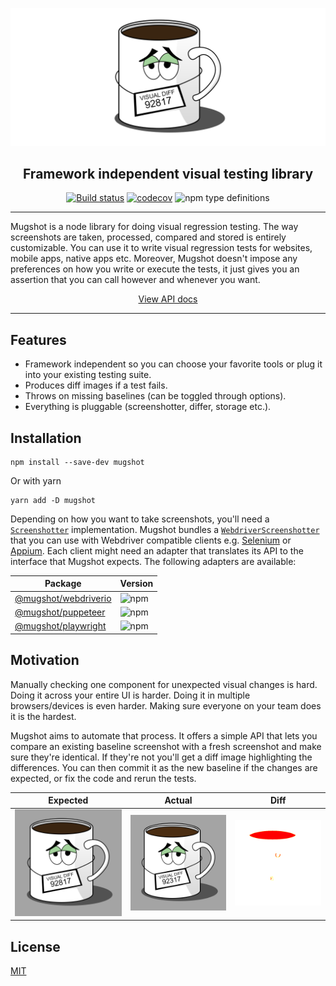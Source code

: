 ![logo](packages/website/static/img/logo.png)

<!--suppress HtmlDeprecatedAttribute -->
<div align="center">
<h2>Framework independent visual testing library</h2>

[![Build status](https://github.com/NiGhTTraX/mugshot/actions/workflows/ci.yml/badge.svg)](https://github.com/NiGhTTraX/mugshot/actions/workflows/ci.yml)
[![codecov](https://codecov.io/gh/NiGhTTraX/mugshot/branch/master/graph/badge.svg)](https://codecov.io/gh/NiGhTTraX/mugshot)
![npm type definitions](https://img.shields.io/npm/types/mugshot.svg)
</div>

----

Mugshot is a node library for doing visual regression testing. The way screenshots are taken, processed, compared and stored is entirely customizable. You can use it to write visual regression tests for websites, mobile apps, native apps etc. Moreover, Mugshot doesn't impose any preferences on how you write or execute the tests, it just gives you an assertion that you can call however and whenever you want.

<!--suppress HtmlDeprecatedAttribute -->
<div align="center">
<a href="https://nighttrax.github.io/mugshot">View API docs</a>
</div>

----

## Features

- Framework independent so you can choose your favorite tools or plug it into your existing testing suite.
- Produces diff images if a test fails.
- Throws on missing baselines (can be toggled through options).
- Everything is pluggable (screenshotter, differ, storage etc.).


## Installation

<!-- DUPLICATED in website/docs/usage.md. Please keep in sync. -->

```console
npm install --save-dev mugshot
```

Or with yarn

```console
yarn add -D mugshot
```

Depending on how you want to take screenshots, you'll need a [`Screenshotter`](https://nighttrax.github.io/mugshot/api/interfaces/mugshot.screenshotter) implementation. Mugshot bundles a [`WebdriverScreenshotter`](https://nighttrax.github.io/mugshot/api/classes/mugshot.webdriverscreenshotter) that you can use with Webdriver compatible clients e.g. [Selenium](https://selenium.dev/) or [Appium](http://appium.io/). Each client might need an adapter that translates its API to the interface that Mugshot expects. The following adapters are available:

Package | Version
--------|--------
[@mugshot/webdriverio](packages/webdriverio) | ![npm](https://img.shields.io/npm/v/@mugshot/webdriverio.svg)
[@mugshot/puppeteer](packages/puppeteer) | ![npm](https://img.shields.io/npm/v/@mugshot/puppeteer.svg)
[@mugshot/playwright](packages/playwright) | ![npm](https://img.shields.io/npm/v/@mugshot/playwright.svg)


## Motivation

Manually checking one component for unexpected visual changes is hard. Doing it across your entire UI is harder. Doing it in multiple browsers/devices is even harder. Making sure everyone on your team does it is the hardest.

Mugshot aims to automate that process. It offers a simple API that lets you compare an existing baseline screenshot with a fresh screenshot and make sure they're identical. If they're not you'll get a diff image highlighting the differences. You can then commit it as the new baseline if the changes are expected, or fix the code and rerun the tests.

Expected | Actual | Diff
---------|--------|-----
![expected](packages/website/static/img/expected.png) | ![actual](packages/website/static/img/actual.png) | ![diff](packages/website/static/img/diff.png)

## License

[MIT](LICENSE)
